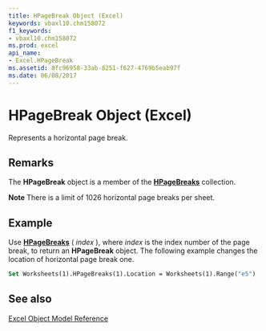 ```yaml
---
title: HPageBreak Object (Excel)
keywords: vbaxl10.chm158072
f1_keywords:
- vbaxl10.chm158072
ms.prod: excel
api_name:
- Excel.HPageBreak
ms.assetid: 8fc96958-33ab-8251-f627-4769b5eab97f
ms.date: 06/08/2017
---
```



# HPageBreak Object (Excel)

Represents a horizontal page break. 


## Remarks

The  **HPageBreak** object is a member of the **[HPageBreaks](Excel.HPageBreaks.md)** collection.


 **Note**  There is a limit of 1026 horizontal page breaks per sheet.


## Example

Use  **[HPageBreaks](Excel.Worksheets.HPageBreaks.md)** ( _index_ ), where _index_ is the index number of the page break, to return an **HPageBreak** object. The following example changes the location of horizontal page break one.


```vb
Set Worksheets(1).HPageBreaks(1).Location = Worksheets(1).Range("e5")
```


## See also


[Excel Object Model Reference](overview/Excel/object-model.md)


